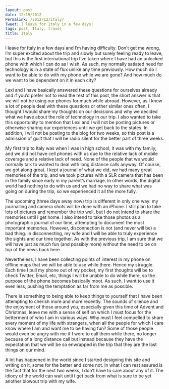 ```yaml
---
layout: post
date: 12/19/2012
Permalink: /2012/12/italy/
Tweet: I leave for Italy in a few days!
tags: post, Italy, travel
title: Italy
---
```


<p>I leave for Italy in a few days and I&#8217;m having difficulty. Don&#8217;t get me wrong, I&#8217;m super excited about the trip and slowly but surely feeling ready to leave, but this is the first international trip I&#8217;ve taken where I have had an unlocked phone with which I can do as I wish. As such, my normally satiated need for technology is in a state of flux unlike any time previously. How much do I want to be able to do with my phone while we are gone? And how much do we want to be dependent on it in each city?</p>



<p>Lexi and I have basically answered these questions for ourselves already and if you&#8217;d prefer not to read the rest of this post, the short answer is that we will not be using our phones for much while abroad. However, as I know a lot of people deal with these questions or other similar ones often, I thought I would share my thoughts on our decisions and why we decided what we have about the role of technology in our trip. I also wanted to take this opportunity to mention that Lexi and I will not be posting pictures or otherwise sharing our experiences until we get back to the states. In addition, I will not be posting to the blog for two weeks, so this post is a admission of guilt that I will be radio silent for the better part of three weeks.</p>



<p>My first trip to Italy was when I was in high school, it was with my family, and we did not have cell phones with us due to the relative lack of mobile coverage and a relative lack of need. None of the people that we would normally talk to wanted to deal with long distance calls anyway. Of course, we got along great. I kept a journal of what we did, we had many great memories of the trip, and we took pictures with a SLR camera that has been in the family since early in my parent&#8217;s marriage. In other words, the digital world had nothing to do with us and we had no way to share what was going on during the trip, so we experienced it all the more fully.</p>



<p>The upcoming (three days away now) trip is different in only one way: my journalling and camera shots will be done with an iPhone. I still plan to take lots of pictures and remember the trip well, but I do not intend to share the memories until I get home. I also intend to take those photos as a photographic journal of our time, attempting to document the most important memories. However, disconnection is not (and never will be) a bad thing. In disconnecting, my wife and I will be able to truly experience the sights and our time together. As with the previous trip, I am sure that we will have just as much fun (and possibly more) without the need to be on top of the news back here.</p>



<p>Nevertheless, I have been collecting points of interest in my phone on offline maps that we will be able to use while there. Hence my struggle. Each time I pull my phone out of my pocket, my first thoughts will be to check Twitter, Email, etc, things I will be unable to do while there, so the purpose of the phone becomes basically moot. As such, I want to use it even less, pushing the temptation as far from me as possible.</p>



<p>There is something to being able to keep things to yourself that I have been attempting to cherish more and more recently. The sounds of silence and the enjoyment of those around you, especially given this time of Advent and Christmas, leave me with a sense of self on which I must focus for the betterment of who I am in various ways. Why must I feel compelled to share every moment of my life with strangers, when all the people for which I care know where I am and want me to be having fun? Some of those people would even be angry with me if I were to call them while there, no longer because of a long distance call but instead because they have the expectation that we will be so enwrapped in the trip that they are the last things on our mind.</p>



<p>A lot has happened in the world since I started designing this site and writing on it, some for the better and some not. In what I can rest assured is the fact that for the next two weeks, I don&#8217;t have to care about any of it. The idiocy of the world can wait until I get back from what is sure to be yet another blowout trip with my wife.</p>